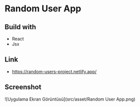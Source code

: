 
# Random User App

## Build with

- React
- Jsx

## Link
- https://random-users-project.netlify.app/

## Screenshot
![Uygulama Ekran Görüntüsü](src/asset/Random User App.png)

